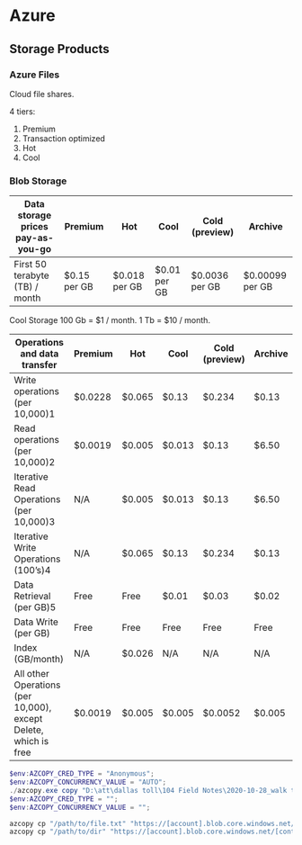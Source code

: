 # Azure

## Storage Products

### Azure Files

Cloud file shares.

4 tiers:

1. Premium
2. Transaction optimized
3. Hot
4. Cool


### Blob Storage

Data storage prices pay-as-you-go | Premium      | Hot           | Cool         | Cold (preview) | Archive
----------------------------------|--------------|---------------|--------------|----------------|----------------
First 50 terabyte (TB) / month    | $0.15 per GB | $0.018 per GB | $0.01 per GB | $0.0036 per GB | $0.00099 per GB

Cool Storage
100 Gb = $1 / month.
1 Tb = $10 / month.

Operations and data transfer                                    | Premium | Hot    | Cool   | Cold (preview) | Archive
----------------------------------------------------------------|---------|--------|--------|----------------|--------
Write operations (per 10,000)1                                  | $0.0228 | $0.065 | $0.13  | $0.234         | $0.13
Read operations (per 10,000)2                                   | $0.0019 | $0.005 | $0.013 | $0.13          | $6.50
Iterative Read Operations (per 10,000)3                         | N/A     | $0.005 | $0.013 | $0.13          | $6.50
Iterative Write Operations (100’s)4                             | N/A     | $0.065 | $0.13  | $0.234         | $0.13
Data Retrieval (per GB)5                                        | Free    | Free   | $0.01  | $0.03          | $0.02
Data Write (per GB)                                             | Free    | Free   | Free   | Free           | Free
Index (GB/month)                                                | N/A     | $0.026 | N/A    | N/A            | N/A
All other Operations (per 10,000), except Delete, which is free | $0.0019 | $0.005 | $0.005 | $0.0052        | $0.005

```Powershell
$env:AZCOPY_CRED_TYPE = "Anonymous";
$env:AZCOPY_CONCURRENCY_VALUE = "AUTO";
./azcopy.exe copy "D:\att\dallas toll\104 Field Notes\2020-10-28_walk through pics\" "https://commandblobdata.blob.core.windows.net/datablob/Photo%20Video/Dallas%20Toll/?sv=2021-10-04&se=2023-08-10T19%3A11%3A02Z&sr=c&sp=rwl&sig=w36Uea6FFoXlFoo9DLuogOWclRE%2BD5HIdGjD7FooeXU%3D" --overwrite=prompt --from-to=LocalBlob --blob-type BlockBlob --follow-symlinks --check-length=true --put-md5 --follow-symlinks --disable-auto-decoding=false --recursive --log-level=INFO;
$env:AZCOPY_CRED_TYPE = "";
$env:AZCOPY_CONCURRENCY_VALUE = "";
```


```sh
azcopy cp "/path/to/file.txt" "https://[account].blob.core.windows.net/[container]/[path/to/blob]"
azcopy cp "/path/to/dir" "https://[account].blob.core.windows.net/[container]/[path/to/directory]?[SAS]" --recursive=true
```
